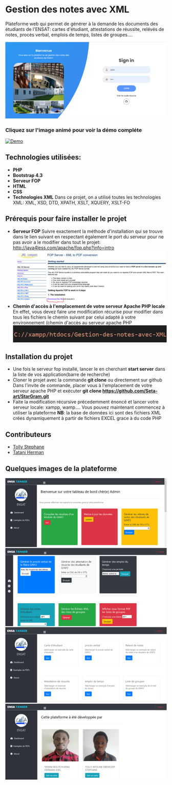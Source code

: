 # Gestion des notes avec XML
Plateforme web qui permet de générer à la demande les documents des étudiants de l'ENSAT: cartes d'étudiant, attestations de réussite, relévés de notes, procès verbal, emplois de temps, listes de groupes....

![](/img/github/xml1.PNG)

<h3> Cliquez sur l'image animé pour voir la démo compléte</h3>

[![Demo](/img/gif.gif)](https://www.youtube.com/watch?v=p03aQO_WKak)

## Technologies utilisées:
* **PHP**
* **Bootstrap 4.3**
* **Serveur FOP**
* **HTML**
* **CSS**
* **Technologies XML**
Dans ce projet, on a utilisé toutes les technologies XML: XML, XSD, DTD, XPATH, XSLT, XQUERY, XSLT-FO

## Prérequis pour faire installer le projet
* **Serveur FOP**
 Suivre exactement la méthode d'installation qui se trouve dans le lien suivant en respectant également le port du serveur pour ne pas avoir a le modifier dans tout le projet:
 http://java4less.com/apache/fop.php?info=intro
 ![](/img/github/fop.PNG)
* **Chemin d'accès à l'emplacement de votre serveur Apache PHP locale**
En effet, vous devez faire une modification récurise pour modifier dans tous les fichiers le chemin suivant par celui adapté à votre environnement (chemin d'accès au serveur apache PHP
![](/img/github/chemin.PNG)

## Installation du projet
* Une fois le serveur fop installé, lancer le en cherchant **start server** dans la liste de vos application(barre de recherche)
* Cloner le projet avec la commande **git clone** ou directement sur github
Dans l'invite de commande, placer vous à l'emplacement de votre serveur apache PHP et exécuter **git clone https://github.com/Seta-art/StarGram.git**
* Faite la modification récursive précedemment énoncé et lancer votre serveur locale: xampp, wamp....
 Vous pouvez maintenant commencez à utiliser la plateforme
 **NB**: la base de données ici sont des fichiers XML crées dynamiquement à partir de fichiers EXCEL grace à du code PHP
 
 
## Contributeurs
* [Tolly Stephane](https://github.com/Seta-art)
* [Tatani Herman](https://github.com/Tatani-Herman)

## Quelques images de la plateforme
![](/img/github/xml2.PNG)<br/>
![](/img/github/xml3.PNG)<br/>
![](/img/github/xml4.PNG)<br/>
![](/img/github/xml5.PNG)
